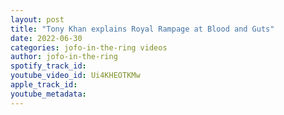```yaml
---
layout: post
title: "Tony Khan explains Royal Rampage at Blood and Guts"
date: 2022-06-30
categories: jofo-in-the-ring videos
author: jofo-in-the-ring
spotify_track_id: 
youtube_video_id: Ui4KHEOTKMw
apple_track_id: 
youtube_metadata: 
---
```


